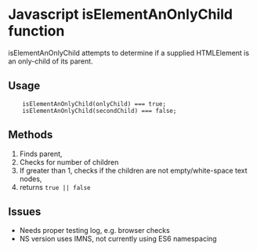 # Javascript isElementAnOnlyChild function
isElementAnOnlyChild attempts to determine if a supplied HTMLElement is an only-child of its parent.
## Usage
```
    isElementAnOnlyChild(onlyChild) === true;
    isElementAnOnlyChild(secondChild) === false;
```

## Methods

1. Finds parent, 
2. Checks for number of children
3. If greater than 1, checks if the children are not empty/white-space text nodes, 
4. returns `true || false`

## Issues

* Needs proper testing log, e.g. browser checks
* NS version uses IMNS, not currently using ES6 namespacing
